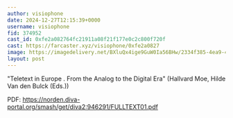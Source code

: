 ```yaml
---
author: visiophone
date: 2024-12-27T12:15:39+0000
username: visiophone
fid: 374952
cast_id: 0xfe2a082764fc21911a08f21f177e0c2c800f720f
cast: https://farcaster.xyz/visiophone/0xfe2a0827
image: https://imagedelivery.net/BXluQx4ige9GuW0Ia56BHw/2334f385-4ea9-4fb4-cc0b-a7da8fc00600/original
layout: post
---
```


"Teletext in Europe . From the Analog to the Digital Era"
(Hallvard Moe, Hilde Van den Bulck (Eds.))

PDF: https://norden.diva-portal.org/smash/get/diva2:946291/FULLTEXT01.pdf

<img src='https://imagedelivery.net/BXluQx4ige9GuW0Ia56BHw/2334f385-4ea9-4fb4-cc0b-a7da8fc00600/original' alt='' referrerpolicy='no-referrer'/>
<img src='https://imagedelivery.net/BXluQx4ige9GuW0Ia56BHw/a8c2ba14-1ed0-425e-42d8-371b4bee9c00/original' alt='' referrerpolicy='no-referrer'/>
